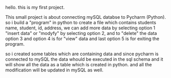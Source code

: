 hello.
this is my first project.

This small project is about connecting mySQL databse to Pycharm (Python).
so i build a "program" in python to create a file which contains students name, student, id, address, we can add more data by selecting option 1 "insert data" or "modyfy" by selecting option 2, and to "delete" the data option 3 and option 4 is for "view" data and last option 5 is for exiting the program.

so i created some tables which are containing data and since pycharm is connected to mySQL the data whould be executed in the sql schema and it will show all the data as a table which is created in python. 
and all the modification will be updated in mySQL as well.
